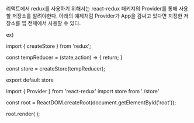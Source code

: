 리액트에서 redux를 사용하기 위해서는 react-redux 패키지의 Provider를 통해 사용할 저장소를 알려야한다.
아래의 예제처럼 Provider가 App을 감싸고 있다면 지정한 저장소를 앱 전체에서 사용할 수 있다.

ex) 

<!-- store/index.js -->
import { createStore } from 'redux';

const tempReducer = (state,action) => {
    return;
}

const store = createStore(tempReducer);

export default store

<!-- index.js -->
import { Provider } from 'react-redux'
import store from './store'

const root = ReactDOM.createRoot(document.getElementById('root'));

root.render(
    <Provider store={store}>
        <App />
    </Provider>
);